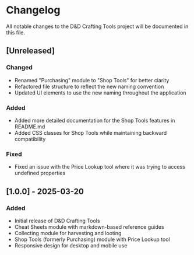 # Changelog

All notable changes to the D&D Crafting Tools project will be documented in this file.

## [Unreleased]

### Changed
- Renamed "Purchasing" module to "Shop Tools" for better clarity
- Refactored file structure to reflect the new naming convention
- Updated UI elements to use the new naming throughout the application

### Added
- Added more detailed documentation for the Shop Tools features in README.md
- Added CSS classes for Shop Tools while maintaining backward compatibility

### Fixed
- Fixed an issue with the Price Lookup tool where it was trying to access undefined properties

## [1.0.0] - 2025-03-20

### Added
- Initial release of D&D Crafting Tools
- Cheat Sheets module with markdown-based reference guides
- Collecting module for harvesting and looting
- Shop Tools (formerly Purchasing) module with Price Lookup tool
- Responsive design for desktop and mobile use
